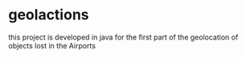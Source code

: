 # geolactions
this project is developed in java for the first part of the geolocation of objects lost in the Airports
